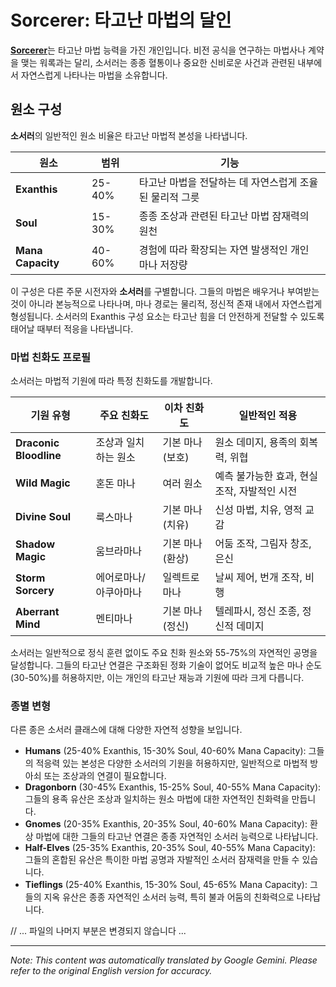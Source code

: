 # **Sorcerer**: 타고난 마법의 달인

[**Sorcerer**](/codex/Classes/Sorcerer/Sorcerer.md)는 타고난 마법 능력을 가진 개인입니다. 비전 공식을 연구하는 마법사나 계약을 맺는 워록과는 달리, 소서러는 종종 혈통이나 중요한 신비로운 사건과 관련된 내부에서 자연스럽게 나타나는 마법을 소유합니다.

## 원소 구성

**소서러**의 일반적인 원소 비율은 타고난 마법적 본성을 나타냅니다.

| 원소 | 범위 | 기능 |
|---------|------------|----------|
| **Exanthis** | 25-40% | 타고난 마법을 전달하는 데 자연스럽게 조율된 물리적 그릇 |
| **Soul** | 15-30% | 종종 조상과 관련된 타고난 마법 잠재력의 원천 |
| **Mana Capacity** | 40-60% | 경험에 따라 확장되는 자연 발생적인 개인 마나 저장량 |

이 구성은 다른 주문 시전자와 **소서러**를 구별합니다. 그들의 마법은 배우거나 부여받는 것이 아니라 본능적으로 나타나며, 마나 경로는 물리적, 정신적 존재 내에서 자연스럽게 형성됩니다. 소서러의 Exanthis 구성 요소는 타고난 힘을 더 안전하게 전달할 수 있도록 태어날 때부터 적응을 나타냅니다.

### 마법 친화도 프로필

소서러는 마법적 기원에 따라 특정 친화도를 개발합니다.

| 기원 유형 | 주요 친화도 | 이차 친화도 | 일반적인 적용 |
|--------------|-------------------|---------------------|---------------------|
| **Draconic Bloodline** | 조상과 일치하는 원소 | 기본 마나 (보호) | 원소 데미지, 용족의 회복력, 위협 |
| **Wild Magic** | 혼돈 마나 | 여러 원소 | 예측 불가능한 효과, 현실 조작, 자발적인 시전 |
| **Divine Soul** | 룩스마나 | 기본 마나 (치유) | 신성 마법, 치유, 영적 교감 |
| **Shadow Magic** | 움브라마나 | 기본 마나 (환상) | 어둠 조작, 그림자 창조, 은신 |
| **Storm Sorcery** | 에어로마나/아쿠아마나 | 일렉트로마나 | 날씨 제어, 번개 조작, 비행 |
| **Aberrant Mind** | 멘티마나 | 기본 마나 (정신) | 텔레파시, 정신 조종, 정신적 데미지 |

소서러는 일반적으로 정식 훈련 없이도 주요 친화 원소와 55-75%의 자연적인 공명을 달성합니다. 그들의 타고난 연결은 구조화된 정화 기술이 없어도 비교적 높은 마나 순도 (30-50%)를 허용하지만, 이는 개인의 타고난 재능과 기원에 따라 크게 다릅니다.

### 종별 변형

다른 종은 소서러 클래스에 대해 다양한 자연적 성향을 보입니다.

- **Humans** (25-40% Exanthis, 15-30% Soul, 40-60% Mana Capacity): 그들의 적응력 있는 본성은 다양한 소서러의 기원을 허용하지만, 일반적으로 마법적 방아쇠 또는 조상과의 연결이 필요합니다.
- **Dragonborn** (30-45% Exanthis, 15-25% Soul, 40-55% Mana Capacity): 그들의 용족 유산은 조상과 일치하는 원소 마법에 대한 자연적인 친화력을 만듭니다.
- **Gnomes** (20-35% Exanthis, 20-35% Soul, 40-60% Mana Capacity): 환상 마법에 대한 그들의 타고난 연결은 종종 자연적인 소서러 능력으로 나타납니다.
- **Half-Elves** (25-35% Exanthis, 20-35% Soul, 40-55% Mana Capacity): 그들의 혼합된 유산은 특이한 마법 공명과 자발적인 소서러 잠재력을 만들 수 있습니다.
- **Tieflings** (25-40% Exanthis, 15-30% Soul, 45-65% Mana Capacity): 그들의 지옥 유산은 종종 자연적인 소서러 능력, 특히 불과 어둠의 친화력으로 나타납니다.

// ... 파일의 나머지 부분은 변경되지 않습니다 ...


---
_Note: This content was automatically translated by Google Gemini. Please refer to the original English version for accuracy._